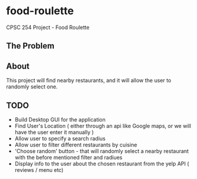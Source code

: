 # food-roulette
CPSC 254 Project - Food Roulette

## The Problem


## About 
This project will find nearby restaurants, and it will allow the user to randomly select one. 

## TODO
* Build Desktop GUI for the application
* Find User's Location ( either through an api like Google maps, or we will have the user enter it manually )
* Allow user to specify a search radius
* Allow user to filter different restaurants by cuisine
* 'Choose random' button - that will randomly select a nearby restaurant with the before mentioned filter and radiues
* Display info to the user about the chosen restaurant from the yelp API ( reviews / menu etc)
